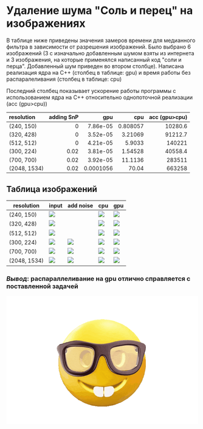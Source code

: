 
<div>
    <h1>Удаление шума "Соль и перец" на изображениях</h1>
    <p>В таблице ниже приведены значения замеров времени для медианного фильтра в зависимости от разрешения изображений. Было выбрано 6 изображений (3 с изначально добавленным шумом взяты из интернета и 3 изображения, на которые применялся написанный код "соли и перца". Добавленный шум приведен во втором столбце). Написана реализация ядра на C++ (столбец в таблице: gpu) и время работы без распаралеливания (столбец в таблице: cpu)</p>
    <p>Последний столбец показывает ускорение работы программы с использованием ядра на C++ относительно однопоточной реализации (acc (gpu>cpu))</p>
</div>


| resolution   |   adding SnP |       gpu |       cpu |   acc (gpu>cpu) |
|:-------------|-------------:|----------:|----------:|----------------:|
| (240, 150)   |         0    | 7.86e-05  |  0.808057 |      10280.6    |
| (320, 428)   |         0    | 3.52e-05  |  3.21069  |      91212.7    |
| (512, 512)   |         0    | 4.21e-05  |  5.9033   |     140221      |
| (300, 224)   |         0.02 | 3.81e-05  |  1.54528  |      40558.4    |
| (700, 700)   |         0.02 | 3.92e-05  | 11.1136   |     283511      |
| (2048, 1534) |         0.02 | 0.0001056 | 70.04     |     663258      |


<div>
    <h2>Таблица изображений</h2>
</div>

| resolution   | input                                                                                  | add noise                                                                                              | cpu                                                                                                       | gpu                                                                                                       |
|--------------|----------------------------------------------------------------------------------------|--------------------------------------------------------------------------------------------------------|-----------------------------------------------------------------------------------------------------------|-----------------------------------------------------------------------------------------------------------|
| (240, 150)   | ![](https://github.com/LexeyPivloy/hpc-pavlov/blob/main/salt-and-pepe/input/w0.bmp)    |                                                                                                        | ![](https://github.com/LexeyPivloy/hpc-pavlov/blob/main/salt-and-pepe/output/cpu_median_cpu240x150.bmp)   | ![](https://github.com/LexeyPivloy/hpc-pavlov/blob/main/salt-and-pepe/output/cpu_median_gpu240x150.bmp)   |
| (320, 428)   | ![](https://github.com/LexeyPivloy/hpc-pavlov/blob/main/salt-and-pepe/input/w1.bmp)    |                                                                                                        | ![](https://github.com/LexeyPivloy/hpc-pavlov/blob/main/salt-and-pepe/output/cpu_median_cpu320x428.bmp)   | ![](https://github.com/LexeyPivloy/hpc-pavlov/blob/main/salt-and-pepe/output/cpu_median_gpu320x428.bmp)   |
| (512, 512)   | ![](https://github.com/LexeyPivloy/hpc-pavlov/blob/main/salt-and-pepe/input/w2.bmp)    |                                                                                                        | ![](https://github.com/LexeyPivloy/hpc-pavlov/blob/main/salt-and-pepe/output/cpu_median_cpu515x512.bmp)   | ![](https://github.com/LexeyPivloy/hpc-pavlov/blob/main/salt-and-pepe/output/cpu_median_gpu515x512.bmp)   |
| (300, 224)   | ![](https://github.com/LexeyPivloy/hpc-pavlov/blob/main/salt-and-pepe/input/wout0.bmp) | ![](https://github.com/LexeyPivloy/hpc-pavlov/blob/main/salt-and-pepe/output/adding_SnP_300x224.bmp)   | ![](https://github.com/LexeyPivloy/hpc-pavlov/blob/main/salt-and-pepe/output/cpu_median_gpu300x224.bmp)   | ![](https://github.com/LexeyPivloy/hpc-pavlov/blob/main/salt-and-pepe/output/cpu_median_cpu300x224.bmp)   |
| (700, 700)   | ![](https://github.com/LexeyPivloy/hpc-pavlov/blob/main/salt-and-pepe/input/wout1.bmp) | ![](https://github.com/LexeyPivloy/hpc-pavlov/blob/main/salt-and-pepe/output/adding_SnP_700x700.bmp)   | ![](https://github.com/LexeyPivloy/hpc-pavlov/blob/main/salt-and-pepe/output/cpu_median_gpu700x700.bmp)   | ![](https://github.com/LexeyPivloy/hpc-pavlov/blob/main/salt-and-pepe/output/cpu_median_cpu700x700.bmp)   |
| (2048, 1534) | ![](https://github.com/LexeyPivloy/hpc-pavlov/blob/main/salt-and-pepe/input/wout2.bmp) | ![](https://github.com/LexeyPivloy/hpc-pavlov/blob/main/salt-and-pepe/output/adding_SnP_2048x1534.bmp) | ![](https://github.com/LexeyPivloy/hpc-pavlov/blob/main/salt-and-pepe/output/cpu_median_gpu2048x1534.bmp) | ![](https://github.com/LexeyPivloy/hpc-pavlov/blob/main/salt-and-pepe/output/cpu_median_cpu2048x1534.bmp) |


<h3><i>Вывод</i>: распараллеливание на gpu отлично справляется с поставленной задачей </h3>

![](https://github.com/LexeyPivloy/hpc-pavlov/blob/main/static/nerd_SnP.gif)